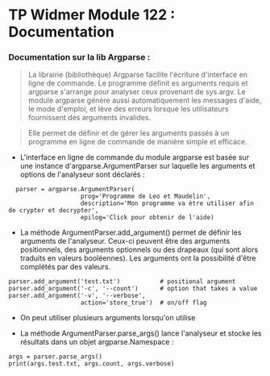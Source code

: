 # TP Widmer Module 122 : Documentation

### Documentation sur la lib Argparse :

> La librairie (bibliothèque) Argparse facilite l'écriture d'interface en ligne de commande. Le programme définit es
> arguments requis et argparse s'arrange pour analyser ceux provenant de sys.argv. Le module argparse génère aussi
> automatiquement les messages d'aide, le mode d'emploi, et lève des erreurs lorsque les utilisateurs fournissent des
> arguments invalides.

> Elle permet de définir et de gérer les arguments passés à un programme en ligne de commande de manière simple et
> efficace.

*  L'interface en ligne de commande du module argparse est basée sur une instance d'argparse.ArgumentParser sur laquelle
  les arguments et options de l'analyseur sont déclarés :

```
  parser = argparse.ArgumentParser(
                    prog='Programme de Leo et Maudelin',
                    description='Mon programme va ètre utiliser afin de crypter et decrypter',
                    epilog='Click pour obtenir de l'aide)
```

* La méthode ArgumentParser.add_argument() permet de définir les arguments de l'analyseur. Ceux-ci peuvent être des
  arguments positionnels, des arguments optionnels ou des drapeaux (qui sont alors traduits en valeurs booléennes). Les
  arguments ont la possibilité d'être complétés par des valeurs.

```
parser.add_argument('test.txt')           # positional argument
parser.add_argument('-c', '--count')      # option that takes a value
parser.add_argument('-v', '--verbose',
                    action='store_true')  # on/off flag
```

* On peut utiliser plusieurs arguments lorsqu'on utilise 

* La méthode ArgumentParser.parse_args() lance l'analyseur et stocke les résultats dans un objet argparse.Namespace :

```
args = parser.parse_args()
print(args.test.txt, args.count, args.verbose)
```
